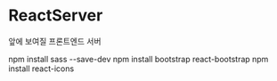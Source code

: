 # ReactServer
앞에 보여질 프론트엔드 서버

npm install sass --save-dev
npm install bootstrap react-bootstrap
npm install react-icons
